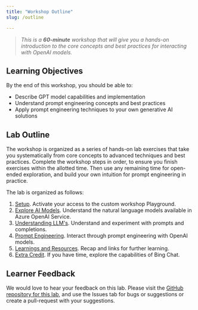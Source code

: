 ```yaml
---
title: "Workshop Outline"
slug: /outline

---
```


> _This is a **60-minute** workshop that will give you a hands-on introduction to the core concepts and best practices for interacting with OpenAI models._

## Learning Objectives

By the end of this workshop, you should be able to:

 - Describe GPT model capabilities and implementation
 - Understand prompt engineering concepts and best practices
 - Apply prompt engineering techniques to your own generative AI solutions


## Lab Outline

The workshop is organized as a series of hands-on lab exercises that take you systematically from core concepts to advanced techniques and best practices. 
Complete the workshop steps in order, to ensure you finish exercises within the allotted time. Then use any remaining time for open-ended exploration, and build your own intuition for prompt engineering in practice. 

The lab is organized as follows:

1. [Setup](/setup). Activate your access to the custom workshop Playground.
1. [Explore AI Models](Explore-AI-Models). Understand the natural language models available in Azure OpenAI Service.
1. [Understanding LLM's](Understanding-LLMs). Understand and experiment with prompts and completions.
1. [Prompt Engineering](Prompt-Engineering). Interact through prompt engineering with OpenAI models. 
1. [Learnings and Resources](Learnings-and-Resources). Recap and links for further learning.
1. [Extra Credit](Extra-Credit). If you have time, explore the capabilities of Bing Chat.

## Learner Feedback
We would love to hear your feedback on this lab. Please visit the [GitHub repository for this lab](https://github.com/microsoft/Workshop-Interact-with-OpenAI-models/), and use the Issues tab for bugs or suggestions or create a pull-request with your suggestions.